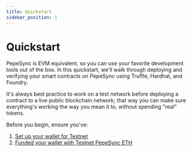 ```yaml
---
title: Quickstart
sidebar_position: 1
---
```


# Quickstart

PepeSync is EVM equivalent, so you can use your favorite development tools out of the box. In this quickstart, we'll walk through deploying and verifying your smart contracts on PepeSync using Truffle, Hardhat, and Foundry.

It's always best practice to work on a test network before deploying a contract to a live public blockchain network; that way you can make sure everything's working the way you mean it to, without spending "real" tokens.

Before you begin, ensure you've:

1. [Set up your wallet for Testnet](../use-linea-testnet/set-up-your-wallet.mdx)
2. [Funded your wallet with Testnet PepeSync ETH](../use-linea-testnet/fund.md#get-test-eth-on-linea)
